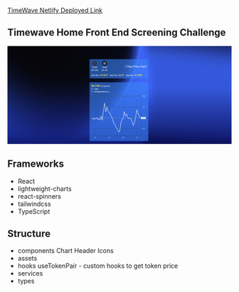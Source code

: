 [TimeWave Netlify Deployed Link](https://timewave-test.netlify.app/)

## Timewave Home Front End Screening Challenge

![1709048683800](image/README/1709048683800.png)

## Frameworks

- React
- lightweight-charts
- react-spinners
- tailwindcss
- TypeScript

## Structure

- components
  Chart
  Header
  Icons
- assets
- hooks
  useTokenPair - custom hooks to get token price
- services
- types
